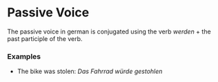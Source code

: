 # Passive Voice
The passive voice in german is conjugated using the verb *werden* + the past participle of the verb.

### Examples

* The bike was stolen: *Das Fahrrad würde gestohlen*
